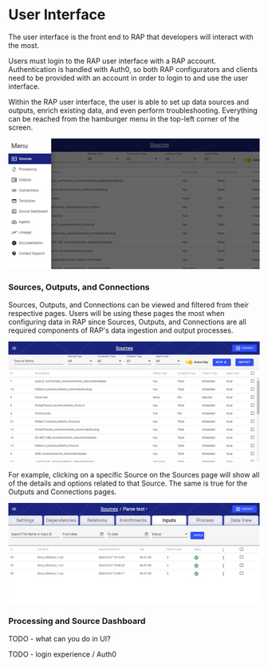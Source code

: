 # User Interface

The user interface is the front end to RAP that developers will interact with the most.

Users must login to the RAP user interface with a RAP account. Authentication is handled with Auth0, so both RAP configurators and clients need to be provided with an account in order to login to and use the user interface.

Within the RAP user interface, the user is able to set up data sources and outputs, enrich existing data, and even perform troubleshooting. Everything can be reached from the hamburger menu in the top-left corner of the screen.

![RAP Menu ](../.gitbook/assets/2.0-menu.jpg)

###  Sources, Outputs, and Connections

Sources, Outputs, and Connections can be viewed and filtered from their respective pages. Users will be using these pages the most when configuring data in RAP since Sources, Outputs, and Connections are all required components of RAP's data ingestion and output processes.

![Example - Sources Page](../.gitbook/assets/2.0-sources.jpg)

For example, clicking on a specific Source on the Sources page will show all of the details and options related to that Source. The same is true for the Outputs and Connections pages.

![Example - An overview of a single Source](../.gitbook/assets/2.0-source.jpg)

### Processing and Source Dashboard

TODO - what can you do in UI?

TODO - login experience / Auth0

